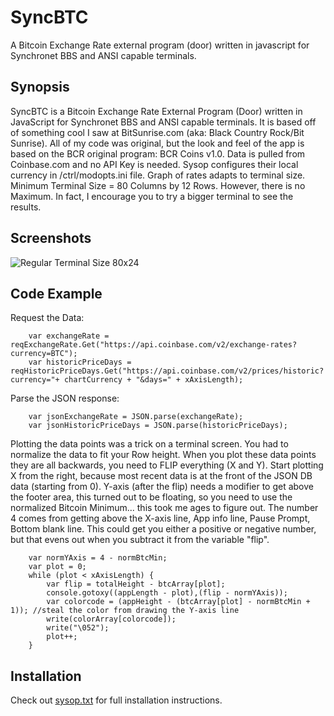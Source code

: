 # SyncBTC
A Bitcoin Exchange Rate external program (door) written in javascript for  Synchronet BBS and ANSI capable terminals.

## Synopsis
SyncBTC is a Bitcoin Exchange Rate External Program (Door) written in JavaScript for Synchronet BBS and ANSI capable terminals. It is based off of something cool I saw at BitSunrise.com (aka: Black Country Rock/Bit Sunrise). All of my code was original, but the look and feel of the app is based on the BCR original program: BCR Coins v1.0. Data is pulled from Coinbase.com and no API Key is needed. Sysop configures their local currency in /ctrl/modopts.ini file. Graph of rates adapts to terminal size. Minimum Terminal Size = 80 Columns by 12 Rows. However, there is no Maximum. In fact, I encourage you to try a bigger terminal to see the results.

## Screenshots 
![Regular Terminal Size 80x24](http://bbs.kd3.us/screenshots/SyncBTC-Screenshot-2016-09-03_small.png)

## Code Example

Request the Data:

		var exchangeRate = reqExchangeRate.Get("https://api.coinbase.com/v2/exchange-rates?currency=BTC");
		var historicPriceDays = reqHistoricPriceDays.Get("https://api.coinbase.com/v2/prices/historic?currency="+ chartCurrency + "&days=" + xAxisLength);

Parse the JSON response:

		var jsonExchangeRate = JSON.parse(exchangeRate);
		var jsonHistoricPriceDays = JSON.parse(historicPriceDays);

Plotting the data points was a trick on a terminal screen. You had to normalize the data to fit your Row height. When you plot these data points they are all backwards, you need to FLIP everything (X and Y). Start plotting X from the right, because most recent data is at the front of the JSON DB data (starting from 0). Y-axis (after the flip) needs a modifier to get above the footer area, this turned out to be floating, so you need to use the normalized Bitcoin Minimum... this took me ages to figure out. The number 4 comes from getting above the X-axis line, App info line, Pause Prompt, Bottom blank line. This could get you either a positive or negative number, but that evens out when you subtract it from the variable "flip".

		var normYAxis = 4 - normBtcMin; 
		var plot = 0;
		while (plot < xAxisLength) {
		    var flip = totalHeight - btcArray[plot];
		    console.gotoxy((appLength - plot),(flip - normYAxis));
		    var colorcode = (appHeight - (btcArray[plot] - normBtcMin + 1)); //steal the color from drawing the Y-axis line
		    write(colorArray[colorcode]);
		    write("\052");
		    plot++;
		}

## Installation

Check out [sysop.txt](https://github.com/KenDB3/SyncBTC/blob/master/sysop.txt) for full installation instructions.

